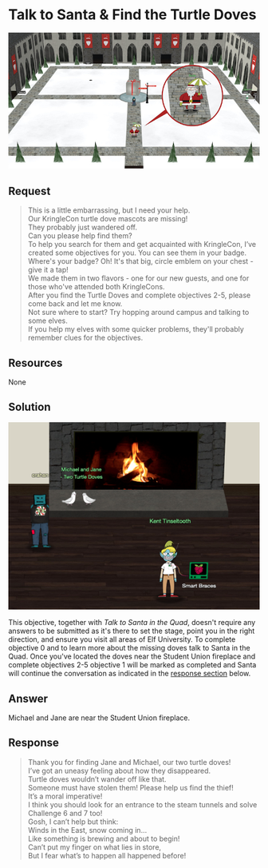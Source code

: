 # Talk to Santa & Find the Turtle Doves
![Santa](/img/challenges/c1/screenshot1.jpg)

## Request
> This is a little embarrassing, but I need your help.  
> Our KringleCon turtle dove mascots are missing!  
> They probably just wandered off.  
> Can you please help find them?  
> To help you search for them and get acquainted with KringleCon, I’ve created some objectives for you. You can see them in your badge.  
> Where's your badge? Oh! It's that big, circle emblem on your chest - give it a tap!  
> We made them in two flavors - one for our new guests, and one for those who've attended both KringleCons.  
> After you find the Turtle Doves and complete objectives 2-5, please come back and let me know.  
> Not sure where to start? Try hopping around campus and talking to some elves.  
> If you help my elves with some quicker problems, they'll probably remember clues for the objectives.  

## Resources
None

## Solution
![Michael and Jane](/img/challenges/c1/screenshot2.png)

This objective, together with *Talk to Santa in the Quad*, doesn't require any answers to be submitted as it's there to set the stage, point you in the right direction, and ensure you visit all areas of Elf University. To complete objective 0 and to learn more about the missing doves talk to Santa in the Quad. Once you've located the doves near the Student Union fireplace and complete objectives 2-5 objective 1 will be marked as completed and Santa will continue the conversation as indicated in the [response section](#response) below.

## Answer
Michael and Jane are near the Student Union fireplace.

## Response
> Thank you for finding Jane and Michael, our two turtle doves!  
> I’ve got an uneasy feeling about how they disappeared.  
> Turtle doves wouldn’t wander off like that.  
> Someone must have stolen them! Please help us find the thief!  
> It’s a moral imperative!  
> I think you should look for an entrance to the steam tunnels and solve Challenge 6 and 7 too!  
> Gosh, I can’t help but think:  
> Winds in the East, snow coming in...  
> Like something is brewing and about to begin!  
> Can’t put my finger on what lies in store,  
> But I fear what’s to happen all happened before!  
